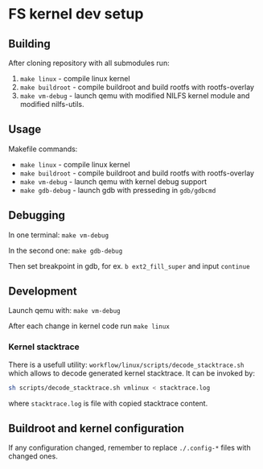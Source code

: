 # FS kernel dev setup

## Building

After cloning repository with all submodules run:
1. `make linux` - compile linux kernel
2. `make buildroot` - compile buildroot and build rootfs with rootfs-overlay
3. `make vm-debug` - launch qemu with modified NILFS kernel module and modified nilfs-utils.

## Usage

Makefile commands:

- `make linux` - compile linux kernel
- `make buildroot` - compile buildroot and build rootfs with rootfs-overlay
- `make vm-debug` - launch qemu with kernel debug support
- `make gdb-debug` - launch gdb with presseding in `gdb/gdbcmd`

## Debugging

In one terminal:
`make vm-debug`

In the second one:
`make gdb-debug`

Then set breakpoint in gdb, for ex. `b ext2_fill_super`
and input `continue`

## Development

Launch qemu with: `make vm-debug`

After each change in kernel code run
`make linux`

### Kernel stacktrace

There is a usefull utility: `workflow/linux/scripts/decode_stacktrace.sh` which
allows to decode generated kernel stacktrace. It can be invoked by:

```bash
sh scripts/decode_stacktrace.sh vmlinux < stacktrace.log
```

where `stacktrace.log` is file with copied stacktrace content.


## Buildroot and kernel configuration

If any configuration changed, remember to replace `./.config-*` files
with changed ones.
